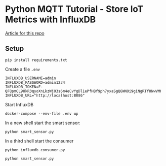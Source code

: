 # Python MQTT Tutorial - Store IoT Metrics with InfluxDB

[Article for this repo](https://thenewstack.io/python-mqtt-tutorial-store-iot-metrics-with-influxdb/?utm_content=buffer401c3&utm_medium=social&utm_source=twitter.com&utm_campaign=buffer)

## Setup

```
pip install requirements.txt
```

Create a file `.env`

```
INFLUXDB_USERNAME=admin
INFLUXDB_PASSWORD=admin1234
INFLUXDB_TOKEN=F-QFQpmCL9UkR3qyoXnLkzWj03s6m4eCvYgDl1ePfHBf9ph7yxaSgQ6WN0i9giNgRTfONwVMK1f977r_g71oNQ==
INFLUXDB_URL="http://localhost:8086"
```

Start InfluxDB

```
docker-compose --env-file .env up
```

In a new shell start the smart sensor:

```
python smart_sensor.py
```

In a third shell start the consumer

```
python influxdb_consumer.py
```

```
python smart_sensor.py
```
